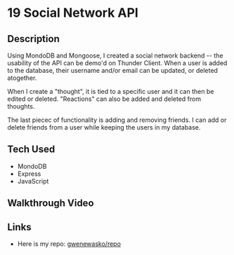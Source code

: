 # 19 Social Network API

## Description

Using MondoDB and Mongoose, I created a social network backend -- the usability of the API can be demo'd on Thunder Client. When a user is added to the database, their username and/or email can be updated, or deleted atogether.

When I create a "thought", it is tied to a specific user and it can then be edited or deleted. "Reactions" can also be added and deleted from thoughts.

The last piecec of functionality is adding and removing friends. I can add or delete friends from a user while keeping the users in my database.

## Tech Used

- MondoDB
- Express
- JavaScript

## Walkthrough Video

## Links

- Here is my repo: [gwenewasko/repo](https://github.com/gwenewasko/social-network-api_18)

